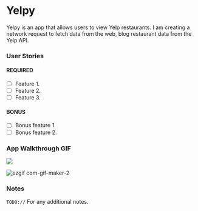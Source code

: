 # Yelpy

Yelpy is an app that allows users to view Yelp restaurants. I am creating a network request to fetch data from the web, blog restaurant data from the Yelp API.

### User Stories
#### REQUIRED
- [ ] Feature 1.
- [ ] Feature 2.
- [ ] Feature 3.

#### BONUS
- [ ] Bonus feature 1.
- [ ] Bonus feature 2.

### App Walkthrough GIF

![](https://i.imgur.com/I3UjE20.gif)

![ezgif com-gif-maker-2](https://user-images.githubusercontent.com/32227554/153534387-4af50e26-f029-4b4d-8246-d9645b250a77.gif)



### Notes
`TODO://`
For any additional notes.
